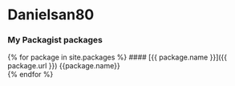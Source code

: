 # Danielsan80


### My Packagist packages

{% for package in site.packages %}
    #### [{{ package.name }}]({{ package.url }})
    {{package.name}}    
{% endfor %}

